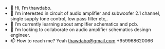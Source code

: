 - 👋 Hi, I’m thawdabo.
- 👀 I’m interested in circuit of audio amplifier and subwoofer 2.1 channel, single supply tone control, low pass filter etc,.
- 🌱 I’m currently learning about amplifier achematics and pcb.
- 💞️ I’m looking to collaborate on audio amplifier schematics desingn engineer.
- 📫 How to reach me? Yeah thawdabo@gmail.com +959968620066
